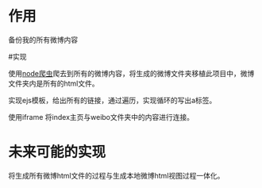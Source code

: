 # 作用

备份我的所有微博内容

#实现

使用[node爬虫](https://github.com/zhangolve/zhihu-answer-convert-to-md-by-node/tree/weibo)爬去到所有的微博内容，将生成的微博文件夹移植此项目中，微博文件夹内是所有的html文件。

实现ejs模板，给出所有的链接，通过遍历，实现循环的写出a标签。

使用iframe 将index主页与weibo文件夹中的内容进行连接。

# 未来可能的实现

将生成所有微博html文件的过程与生成本地微博html视图过程一体化。


